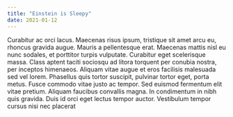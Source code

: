 ```yaml
---
title: "Einstein is Sleepy"
date: 2021-01-12
---
```

Curabitur ac orci lacus. Maecenas risus ipsum, tristique sit amet arcu eu, rhoncus gravida augue. Mauris a pellentesque erat. Maecenas mattis nisl eu nunc sodales, et porttitor turpis vulputate. Curabitur eget scelerisque massa. Class aptent taciti sociosqu ad litora torquent per conubia nostra, per inceptos himenaeos. Aliquam vitae augue et eros facilisis malesuada sed vel lorem. Phasellus quis tortor suscipit, pulvinar tortor eget, porta metus. Fusce commodo vitae justo ac tempor. Sed euismod fermentum elit vitae pretium. Aliquam faucibus convallis magna. In condimentum in nibh quis gravida. Duis id orci eget lectus tempor auctor. Vestibulum tempor cursus nisi nec placerat
